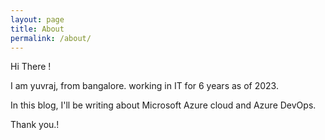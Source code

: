 ```yaml
---
layout: page
title: About
permalink: /about/
---
```

Hi There !

I am yuvraj, from bangalore. working in IT for 6 years as of 2023.

In this blog, I'll be writing about Microsoft Azure cloud and Azure DevOps.

Thank you.!